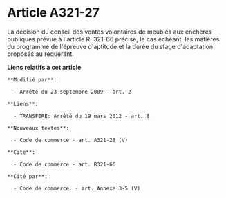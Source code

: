 # Article A321-27

La décision du conseil des ventes volontaires de meubles aux enchères publiques prévue à l'article R. 321-66 précise, le cas
échéant, les matières du programme de l'épreuve d'aptitude et la durée du stage d'adaptation proposés au requérant.

**Liens relatifs à cet article**

	**Modifié par**:

	  - Arrêté du 23 septembre 2009 - art. 2

	**Liens**:

	  - TRANSFERE: Arrêté du 19 mars 2012 - art. 8

	**Nouveaux textes**:

	  - Code de commerce - art. A321-28 (V)

	**Cite**:

	  - Code de commerce - art. R321-66

	**Cité par**:

	  - Code de commerce. - art. Annexe 3-5 (V)
